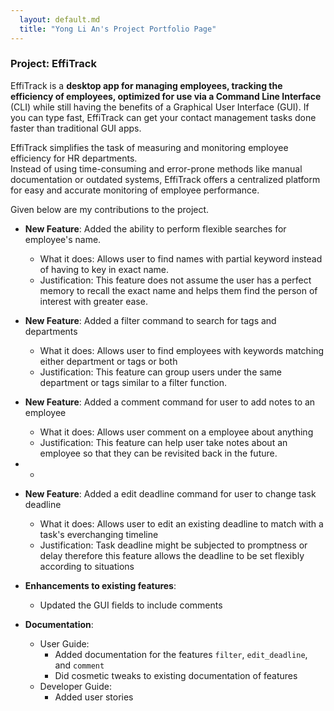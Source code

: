 ```yaml
---
  layout: default.md
  title: "Yong Li An's Project Portfolio Page"
---
```


### Project: EffiTrack

EffiTrack is a **desktop app for managing employees, tracking the efficiency of employees,
optimized for use via a Command Line Interface** (CLI) while still having the benefits of a Graphical User Interface (GUI). If you can type fast, EffiTrack can get your contact management tasks done faster than traditional GUI apps.

EffiTrack simplifies the task of measuring and monitoring employee efficiency for
HR departments. </br> Instead of using time-consuming and error-prone methods like manual documentation or
outdated systems, EffiTrack offers a centralized platform for easy and accurate monitoring of employee performance.

Given below are my contributions to the project.

* **New Feature**: Added the ability to perform flexible searches for employee's name.
    * What it does: Allows user to find names with partial keyword instead of having to key in exact name.
    * Justification: This feature does not assume the user has a perfect memory to recall the exact name and helps them find the person of interest with greater ease.

* **New Feature**: Added a filter command to search for tags and departments
    * What it does: Allows user to find employees with keywords matching either department or tags or both
    * Justification: This feature can group users under the same department or tags similar to a filter function.

* **New Feature**: Added a comment command for user to add notes to an employee
    * What it does: Allows user comment on a employee about anything
    * Justification: This feature can help user take notes about an employee so that they can be revisited back in the future.
* * 
* **New Feature**: Added a edit deadline command for user to change task deadline
    * What it does: Allows user to edit an existing deadline to match with a task's everchanging timeline
    * Justification: Task deadline might be subjected to promptness or delay therefore this feature allows the deadline to be set flexibly according to situations

* **Enhancements to existing features**:
    * Updated the GUI fields to include comments

* **Documentation**:
    * User Guide:
        * Added documentation for the features `filter`, `edit_deadline`, and `comment` 
        * Did cosmetic tweaks to existing documentation of features
    * Developer Guide:
        * Added user stories
